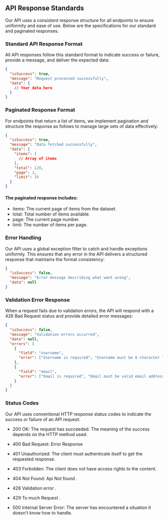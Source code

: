 ## API Response Standards

Our API uses a consistent response structure for all endpoints to ensure uniformity and ease of use. Below are the specifications for our standard and paginated responses.

### Standard API Response Format

All API responses follow this standard format to indicate success or failure, provide a message, and deliver the expected data:

```json
{
  "isSuccess": true,
  "message": "Request processed successfully",
  "data": {
    // Your data here
  }
}
```

### Paginated Response Format

For endpoints that return a list of items, we implement pagination and structure the response as follows to manage large sets of data effectively:

```json
{
  "isSuccess": true,
  "message": "Data fetched successfully",
  "data": {
    "items": [
      // Array of items
    ],
    "total": 120,
    "page": 2,
    "limit": 10
  }
}
```

#### The paginated response includes:

- items: The current page of items from the dataset.
- total: Total number of items available.
- page: The current page number.
- limit: The number of items per page.

### Error Handling

Our API uses a global exception filter to catch and handle exceptions uniformly. This ensures that any error in the API delivers a structured response that maintains the format consistency:

```json
{
  "isSuccess": false,
  "message": "Error message describing what went wrong",
  "data": null
}
```

### Validation Error Response

When a request fails due to validation errors, the API will respond with a 426 Bad Request status and provide detailed error messages:

```json
{
  "isSuccess": false,
  "message": "Validation errors occurred",
  "data": null,
  "errors": [
    {
      "field": "username",
      "error": ["Username is required", "Username must be 8 character long"]
    },
    {
      "field": "email",
      "error": ["Email is required", "Email must be valid email address"]
    }
  ]
}
```

### Status Codes

Our API uses conventional HTTP response status codes to indicate the success or failure of an API request:

- 200 OK: The request has succeeded. The meaning of the success depends on the HTTP method used.

- 400 Bad Request: Error Response

- 401 Unauthorized: The client must authenticate itself to get the requested response.
- 403 Forbidden: The client does not have access rights to the content.
- 404 Not Found: Api Not found .
- 426 Validation error .
- 429 To much Request .
- 500 Internal Server Error: The server has encountered a situation it doesn't know how to handle.
